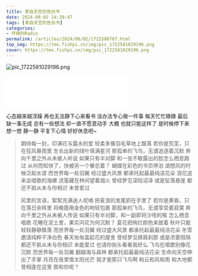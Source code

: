 ```yaml
---
title: 来自天空的告白书
date: 2024-08-02 14:39:47
tags: [来自天空的告白书]
categories: 
- 坏掉的Radio
permalink: /articles/2024/08/02/1722580787.html
top_img: https://tmx.fishpi.cn/img/pic_1722581029196.png
cover: https://tmx.fishpi.cn/img/pic_1722581029196.png
---
```

![pic_1722581029196.png](https://tmx.fishpi.cn/img/pic_1722581029196.png)

<iframe frameborder="no" border="0" marginwidth="0" marginheight="0" width=330 height=86 src="//music.163.com/outchain/player?type=2&id=553455319&auto=0&height=66"></iframe>


心态越来越浮躁
再也无法静下心来看书
没办法专心做一件事
每天忙忙碌碌
最后缺一事无成
总有一些想法
却一直不愿意动手
大概
也就只能这样了
是时候停下来
想一想
静一静
平复下心情
好好休息吧~


>期待每一封，印满花与露水的爱
>轻柔多像羽毛草地上飘落
>若你是荒芜，只在狂风暴雨里
>生长出新的绿叶填满星河
>那孤单的飞鸟，无谓追逐着沉默
>奔向千里之外从未被人听说
>如果只有半对脚
>和一张不敢露出的脸怎么栖息路过
>从何而知快了，快被另一个眷恋着？
>蝴蝶在彩色的书页停泊
>湖想风的时候泛起水波
>而世界每一处羽翼
>经过盛大风景
>都承托起最最纯洁花朵
>浪花送来会唱歌的海螺
>流萤藏在林间望着烟火
>曾经梦见深陷沼泽
>或是坠落悬崖
>都还不抵从未与你相识
>未曾爱过
>
>风里的言语，絮絮充满迷人呢喃
>把麦浪的发尾抓在手里了
>若你是黄昏，只在落日余晖里
>将晚霞用金色的吻轻包裹
>那孤单的飞鸟，无谓享受着寂寞
>奔向千里之外从未被人传说
>如果只有半对脚，和一副即将沙哑的喉
>怎么栖息唱歌
>花睡在泥土里，果实问花为何沉默？
>夏花把绚烂颜色来披着
>秋叶只能轻轻静静飘落
>而世界每一处羽翼
>经过盛大风景
>都承托起最最纯洁花朵
>冬雪邀请纯粹干净白色
>春天匆匆盖起花的屋舍
>曾经梦见擦肩刹那
>或是浓雾阻隔
>都还不抵从未与你相识
>未能爱过
>也请你抬头看看我好么
>飞鸟在唱歌别像花沉默
>而世界每一处羽翼
>翻越海与森林
>都承托起最最纯洁花朵
>生命向天空伸出了手掌
>月亮在夜里借太阳光芒
>我才是那只飞鸟啊
>和云和风和雨
>和大地都曾相逢在这里
>那和你呢？